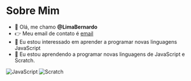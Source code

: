 # Sobre Mim

- 👋 Olá, me chamo **@LimaBernardo**
- :point_right:  Meu email de contato é [email](bernardo.ferst.lima@escola.pr.gov.br)
- 👀 Eu estou interessado em aprender a programar novas linguagens JavaScript
- 🌱 Eu estou aprendendo a programar novas linguagens de JavaScript e Scratch.

![JavaScript](https://img.shields.io/badge/JavaScript-323330?style=for-the-badge&logo=javascript&logoColor=F7DF1E) 
![Scratch](https://img.shields.io/badge/Scratch-4D97FF?style=for-the-badge&logo=Scratch&logoColor=white)
